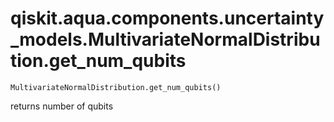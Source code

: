 # qiskit.aqua.components.uncertainty\_models.MultivariateNormalDistribution.get\_num\_qubits

`MultivariateNormalDistribution.get_num_qubits()`

returns number of qubits
